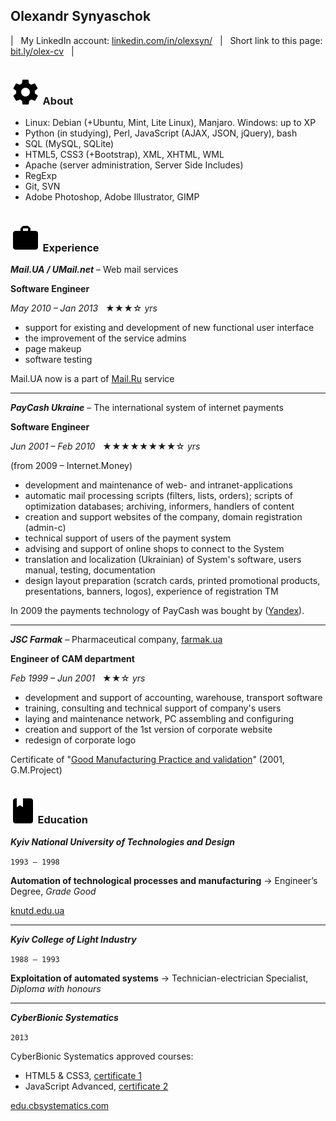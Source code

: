 ## Olexandr Synyaschok

| &nbsp; My LinkedIn account: <a href="https://www.linkedin.com/in/olexsyn/" target="_blank">linkedin.com/in/olexsyn/</a> &nbsp; | &nbsp; Short link to this page: <a href="https://bit.ly/olex-cv">bit.ly/olex-cv</a> &nbsp; |

```
```

### &nbsp;![tech](/img/tech.svg)&nbsp; About

- Linux: Debian (+Ubuntu, Mint, Lite Linux), Manjaro. Windows: up to XP
- Python (in studying), Perl, JavaScript (AJAX, JSON, jQuery), bash
- SQL (MySQL, SQLite)
- HTML5, CSS3 (+Bootstrap), XML, XHTML, WML
- Apache (server administration, Server Side Includes)
- RegExp
- Git, SVN
- Adobe Photoshop, Adobe Illustrator, GIMP


```
```

### &nbsp;![work](/img/work.svg)&nbsp; Experience

***Mail.UA / UMail.net*** – Web mail services

**Software Engineer**

_May 2010 – Jan 2013_ &nbsp; &#9733;&#9733;&#9733;&#9734; _yrs_

- support for existing and development of new functional user interface
- the improvement of the service admins
- page makeup
- software testing

Mail.UA now is a part of <a href="https://mail.ru/" target="_blank">Mail.Ru</a> service

---

***PayCash Ukraine*** – The international system of internet payments

**Software Engineer**

_Jun 2001 – Feb 2010_ &nbsp; &#9733;&#9733;&#9733;&#9733;&#9733;&#9733;&#9733;&#9733;&#9734; _yrs_

(from 2009 – Internet.Money)

- development and maintenance of web- and intranet-applications
- automatic mail processing scripts (filters, lists, orders); scripts of optimization databases; archiving, informers, handlers of content
- creation and support websites of the company, domain registration (admin-c)
- technical support of users of the payment system
- advising and support of online shops to connect to the System
- translation and localization (Ukrainian) of System's software, users manual, testing, documentation
- design layout preparation (scratch cards, printed promotional products, presentations, banners, logos), experience of registration TM

In 2009 the payments technology of PayCash was bought by (<a href="https://yandex.ru/" target="_blank">Yandex</a>).

---

***JSC Farmak*** – Pharmaceutical company, <a href="https://farmak.ua/" target="_blank">farmak.ua</a>

**Engineer of CAM department**

_Feb 1999 – Jun 2001_ &nbsp; &#9733;&#9733;&#9734; _yrs_

- development and support of accounting, warehouse, transport software
- training, consulting and technical support of company's users
- laying and maintenance network, PC assembling and configuring
- creation and support of the 1st version of corporate website
- redesign of corporate logo

Certificate of "[Good Manufacturing Practice and validation](/img/gmp_cert.jpg)" (2001, G.M.Project)


```
```

### &nbsp;![edu](/img/edu.svg)&nbsp; Education

***Kyiv National University of Technologies and Design***

<code><samp>1993 – 1998</samp></code>

**Automation of technological processes and manufacturing** -> Engineer’s Degree, _Grade Good_

<a href="https://en.knutd.edu.ua/" target="_blank">knutd.edu.ua</a>

---

***Kyiv College of Light Industry***

<code><samp>1988 – 1993</samp></code>

**Exploitation of automated systems** -> Technician-electrician Specialist, _Diploma with honours_

---

***CyberBionic Systematics***

<code><samp>2013</samp></code>

CyberBionic Systematics approved courses:

- HTML5 & CSS3, [certificate 1](/img/html_cert.jpg)
- JavaScript Advanced, [certificate 2](/img/js-a_cert.jpg)

<a href="https://edu.cbsystematics.com/" target="_blank">edu.cbsystematics.com</a>


```
```
[s]: /img/star.png
[sh]: /img/star_h.png
[se]: /img/star_e.png
